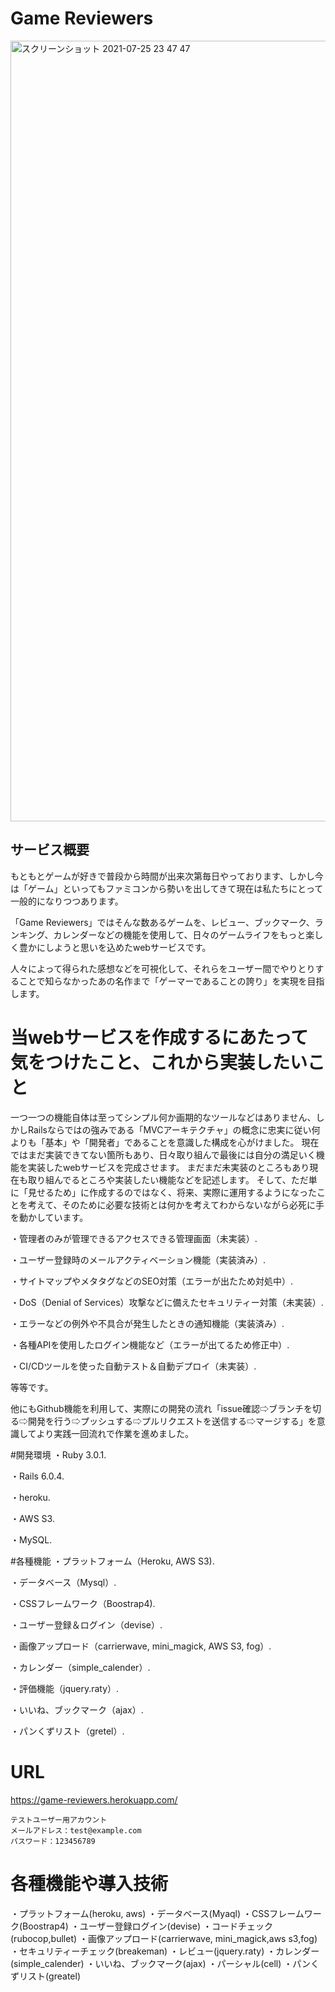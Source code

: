 # Game Reviewers
<img width="1249" alt="スクリーンショット 2021-07-25 23 47 47" src="https://user-images.githubusercontent.com/58387537/126903330-edbe8c4f-3183-4c0d-aa5d-86c671f65aee.png">



## サービス概要
もともとゲームが好きで普段から時間が出来次第毎日やっております、しかし今は「ゲーム」といってもファミコンから勢いを出してきて現在は私たちにとって一般的になりつつあります。

「Game Reviewers」ではそんな数あるゲームを、レビュー、ブックマーク、ランキング、カレンダーなどの機能を使用して、日々のゲームライフをもっと楽しく豊かにしようと思いを込めたwebサービスです。

人々によって得られた感想などを可視化して、それらをユーザー間でやりとりすることで知らなかったあの名作まで「ゲーマーであることの誇り」を実現を目指します。

# 当webサービスを作成するにあたって気をつけたこと、これから実装したいこと

一つ一つの機能自体は至ってシンプル何か画期的なツールなどはありません、しかしRailsならではの強みである「MVCアーキテクチャ」の概念に忠実に従い何よりも「基本」や「開発者」であることを意識した構成を心がけました。
現在ではまだ実装できてない箇所もあり、日々取り組んで最後には自分の満足いく機能を実装したwebサービスを完成させます。
まだまだ未実装のところもあり現在も取り組んでるところや実装したい機能などを記述します。
そして、ただ単に「見せるため」に作成するのではなく、将来、実際に運用するようになったことを考えて、そのために必要な技術とは何かを考えてわからないながら必死に手を動かしています。

・管理者のみが管理できるアクセスできる管理画面（未実装）. 

・ユーザー登録時のメールアクティベーション機能（実装済み）. 

・サイトマップやメタタグなどのSEO対策（エラーが出たため対処中）. 

・DoS（Denial of Services）攻撃などに備えたセキュリティー対策（未実装）. 

・エラーなどの例外や不具合が発生したときの通知機能（実装済み）. 

・各種APIを使用したログイン機能など（エラーが出てるため修正中）. 

・CI/CDツールを使った自動テスト＆自動デプロイ（未実装）. 

等等です。


他にもGithub機能を利用して、実際にの開発の流れ「issue確認⇨ブランチを切る⇨開発を行う⇨プッシュする⇨プルリクエストを送信する⇨マージする」を意識してより実践一回流れで作業を進めました。

#開発環境
・Ruby 3.0.1. 

・Rails 6.0.4. 

・heroku. 

・AWS S3. 

・MySQL. 


#各種機能
・プラットフォーム（Heroku, AWS S3). 

・データベース（Mysql）. 

・CSSフレームワーク（Boostrap4). 

・ユーザー登録＆ログイン（devise）. 

・画像アップロード（carrierwave, mini_magick, AWS S3, fog）. 

・カレンダー（simple_calender）. 

・評価機能（jquery.raty）. 

・いいね、ブックマーク（ajax）. 

・パンくずリスト（gretel）. 


# URL

https://game-reviewers.herokuapp.com/

```
テストユーザー用アカウント
メールアドレス：test@example.com
パスワード：123456789
```

# 各種機能や導入技術
・プラットフォーム(heroku, aws)
・データベース(Myaql)
・CSSフレームワーク(Boostrap4)
・ユーザー登録ログイン(devise)
・コードチェック(rubocop,bullet)
・画像アップロード(carrierwave, mini_magick,aws s3,fog)
・セキュリティーチェック(breakeman)
・レビュー(jquery.raty)
・カレンダー(simple_calender)
・いいね、ブックマーク(ajax)
・パーシャル(cell)
・パンくずリスト(greatel)


